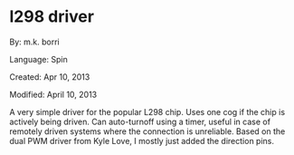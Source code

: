 # l298 driver

By: m.k. borri

Language: Spin

Created: Apr 10, 2013

Modified: April 10, 2013

A very simple driver for the popular L298 chip. Uses one cog if the chip is actively being driven. Can auto-turnoff using a timer, useful in case of remotely driven systems where the connection is unreliable. Based on the dual PWM driver from Kyle Love, I mostly just added the direction pins.
